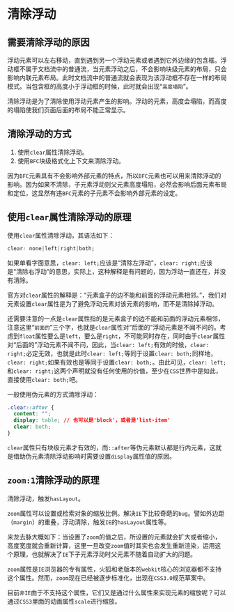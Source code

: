 # 清除浮动

## 需要清除浮动的原因

浮动元素可以左右移动，直到遇到另一个浮动元素或者遇到它外边缘的包含框。浮动框不属于文档流中的普通流，当元素浮动之后，不会影响块级元素的布局，只会影响内联元素布局。此时文档流中的普通流就会表现为该浮动框不存在一样的布局模式。当包含框的高度小于浮动框的时候，此时就会出现“`高度塌陷`”。

清除浮动是为了清除使用浮动元素产生的影响。浮动的元素，高度会塌陷，而高度的塌陷使我们页面后面的布局不能正常显示。

## 清除浮动的方式

1. 使用`clear`属性清除浮动。
2. 使用`BFC`块级格式化上下文来清除浮动。

因为`BFC`元素具有不会影响外部元素的特点，所以`BFC`元素也可以用来清除浮动的影响。因为如果不清除，子元素浮动则父元素高度塌陷，必然会影响后面元素布局和定位，这显然有违`BFC`元素的子元素不会影响外部元素的设定。

## 使用`clear`属性清除浮动的原理

使用`clear`属性清除浮动，其语法如下：

```css
clear: none|left|right|both;
```

如果单看字面意思，`clear: left;`应该是“清除左浮动”，`clear: right;`应该是“清除右浮动”的意思，实际上，这种解释是有问题的，因为浮动一直还在，并没有清除。

官方对`clear`属性的解释是：“元素盒子的边不能和前面的浮动元素相邻。”，我们对元素设置`clear`属性是为了避免浮动元素对该元素的影响，而不是清除掉浮动。

还需要注意的一点是`clear`属性指的是元素盒子的边不能和前面的浮动元素相邻，注意这里“`前面的`”三个字，也就是`clear`属性对“后面的”浮动元素是不闻不问的。考虑到`float`属性要么是`left`，要么是`right`，不可能同时存在，同时由于`clear`属性对“后面的”浮动元素不闻不问，因此，当`clear: left;`有效的时候，`clear: right;`必定无效，也就是此时`clear: left;`等同于设置`clear: both;`同样地，`clear: right;`如果有效也是等同于设置`clear: both;`。由此可见，`clear: left;`和`clear: right;`这两个声明就没有任何使用的价值，至少在`CSS`世界中是如此，直接使用`clear: both;`吧。

一般使用伪元素的方式清除浮动：

```css
.clear::after {
  content: "";
  display: table; // 也可以是'block'，或者是'list-item'
  clear: both;
}
```

`clear`属性只有块级元素才有效的，而`::after`等伪元素默认都是行内元素，这就是借助伪元素清除浮动影响时需要设置`display`属性值的原因。

## `zoom:1`清除浮动的原理

清除浮动，触发`hasLayout`。

`zoom`属性可以设置或检索对象的缩放比例。解决`IE`下比较奇葩的`bug`。譬如外边距（`margin`）的重叠，浮动清除，触发`IE`的`hasLayout`属性等。

来龙去脉大概如下：当设置了`zoom`的值之后，所设置的元素就会扩大或者缩小，高度宽度就会重新计算，这里一旦改变`zoom`值时其实也会发生重新渲染，运用这个原理，也就解决了`IE`下子元素浮动时父元素不随着自动扩大的问题。

`zoom`属性是`IE`浏览器的专有属性，火狐和老版本的`webkit`核心的浏览器都不支持这个属性。然而，`zoom`现在已经被逐步标准化，出现在`CSS3.0`规范草案中。

目前`非IE`由于不支持这个属性，它们又是通过什么属性来实现元素的缩放呢？可以通过`CSS3`里面的动画属性`scale`进行缩放。
